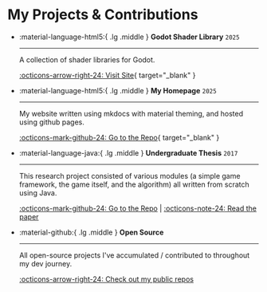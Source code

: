 # My Projects & Contributions



<div class="grid cards" markdown>

<!-- Shader library -->
-   :material-language-html5:{ .lg .middle } __Godot Shader Library__ `2025`

    ---

    A collection of shader libraries for Godot.

    [:octicons-arrow-right-24: Visit Site](https://shaders.maiusebi.com){ target="_blank" } 

<!-- Personal website -->
-   :material-language-html5:{ .lg .middle } __My Homepage__ `2025`

    ---

    My website written using mkdocs with material theming, and hosted using github pages.

    [:octicons-mark-github-24: Go to the Repo](https://github.com/jmebia/jmebia.github.io){ target="_blank" }

<!-- Thesis -->
-   :material-language-java:{ .lg .middle } __Undergraduate Thesis__ `2017`

    ---

    This research project consisted of various modules (a simple game framework, the game itself, and the algorithm) all written from scratch using Java.

    [:octicons-mark-github-24: Go to the Repo](https://github.com/jmebia/fireflies-game) | 
    [:octicons-note-24: Read the paper](https://www.academia.edu/41651738/Influencing_Game_Dynamics_in_A_Roguelike_Game_Through_Procedural_Content_Generation_Using_Genetic_Algorithm)


-   :material-github:{ .lg .middle } __Open Source__

    ---

    All open-source projects I've accumulated / contributed to throughout my dev journey.

    [:octicons-arrow-right-24: Check out my public repos](https://github.com/jmebia?tab=repositories)

</div>

